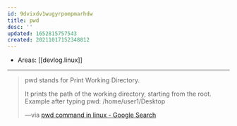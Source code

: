 ```yaml
---
id: 9dvixdv1wugyrpompmarhdw
title: pwd
desc: ''
updated: 1652815757543
created: 20211017152348812
---
```


- Areas: [[devlog.linux]]

---

> pwd stands for Print Working Directory.
>
> It prints the path of the working directory, starting from the root.
> Example after typing pwd:
> /home/user1/Desktop
>
> —via [pwd command in linux - Google Search](https://www.google.com/search?q=pwd+command+in+linux&sxsrf=AOaemvICt7BwQVIp3eoDW3QJnD0HJmR-xA%3A1634483246959&ei=LjxsYZTyOYKQ4-EPrbGYuAI&oq=pwd+command+in+linux&gs_lcp=Cgdnd3Mtd2l6EAMYADIECAAQQzIECAAQQzIHCAAQsQMQQzIICAAQgAQQsQMyBwgAELEDEEMyBQgAEIAEMggIABCABBCxAzIICAAQgAQQsQMyBQgAEIAEMggIABCxAxCDAToHCAAQRxCwAzoHCAAQsAMQQzoLCAAQgAQQsQMQgwE6BwgAELEDEAo6BAgAEAo6DgguEIAEELEDEMcBEKMCOgsILhCABBDHARCvAToKCAAQsQMQsQMQCkoECEEYAFDfoEBYnLhAYN-9QGgEcAJ4AoAB3AKIAf4NkgEHMC40LjIuMpgBAKABAcgBCsABAQ&sclient=gws-wiz)
